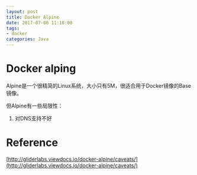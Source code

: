 ```yaml
---
layout: post
title: Docker Alpine
date: 2017-07-08 11:10:00
tags:
- docker
categories: Java
---
```



# Docker alping

Alpine是一个很精简的Linux系统，大小只有5M，很适合用于Docker镜像的Base镜像。

但Alpine有一些局限性：
1. 对DNS支持不好



# Reference
[http://gliderlabs.viewdocs.io/docker-alpine/caveats/](http://gliderlabs.viewdocs.io/docker-alpine/caveats/)
